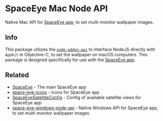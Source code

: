 # SpaceEye Mac Node API

Native Mac API for [SpaceEye app](https://github.com/KYDronePilot/SpaceEye), to
set multi-monitor wallpaper images.

## Info

This package utilizes the
[`node-addon-api`](https://github.com/nodejs/node-addon-api) to interface NodeJS
directly with `AppKit` in Objective-C, to set the wallpaper on macOS computers.
This package is designed specifically for use with the
[SpaceEye app](https://github.com/KYDronePilot/SpaceEye).

## Related

- [SpaceEye](https://github.com/KYDronePilot/SpaceEye) - The main SpaceEye app
- [space-eye-icons](https://github.com/KYDronePilot/space-eye-icons) - Icons for
  SpaceEye app
- [SpaceEyeSatelliteConfig](https://github.com/KYDronePilot/SpaceEyeSatelliteConfig) -
  Config of available satellite views for SpaceEye app
- [space-eye-windows-node-api](https://github.com/KYDronePilot/space-eye-windows-node-api) -
  Native Windows API for SpaceEye app, to set multi-monitor wallpaper images
